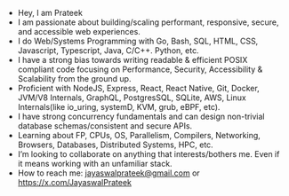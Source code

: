 - Hey, I am Prateek
- I am passionate about building/scaling performant, responsive, secure, and accessible web experiences.
- I do Web/Systems Programming with Go, Bash, SQL, HTML, CSS, Javascript, Typescript, Java, C/C++. Python, etc.
- I have a strong bias towards writing readable & efficient POSIX compliant code focusing on Performance, Security, Accessibility & Scalability from the ground up.
- Proficient with NodeJS, Express, React, React Native, Git, Docker, JVM/V8 Internals, GraphQL, PostgresSQL, SQLite, AWS, Linux Internals(like io_uring, systemD, KVM, grub, eBPF, etc).
- I have strong concurrency fundamentals and can design non-trivial database schemas/consistent and secure APIs.
- Learning about FP, CPUs, OS, Parallelism, Compilers, Networking, Browsers, Databases, Distributed Systems, HPC, etc.
- I’m looking to collaborate on anything that interests/bothers me. Even if it means working with an unfamiliar stack.
- How to reach me: jayaswalprateek@gmail.com or https://x.com/JayaswalPrateek

<!---
JayaswalPrateek/JayaswalPrateek is a ✨ special ✨ repository because its `README.md` (this file) appears on your GitHub profile.
You can click the Preview link to take a look at your changes.
--->
